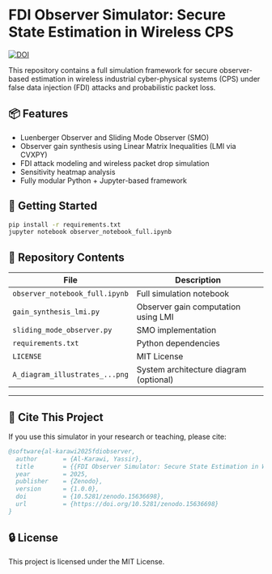 
# FDI Observer Simulator: Secure State Estimation in Wireless CPS

[![DOI](https://zenodo.org/badge/DOI/10.5281/zenodo.15636698.svg)](https://doi.org/10.5281/zenodo.15636698)

This repository contains a full simulation framework for secure observer-based estimation in wireless industrial cyber-physical systems (CPS) under false data injection (FDI) attacks and probabilistic packet loss.

## 📦 Features
- Luenberger Observer and Sliding Mode Observer (SMO)
- Observer gain synthesis using Linear Matrix Inequalities (LMI via CVXPY)
- FDI attack modeling and wireless packet drop simulation
- Sensitivity heatmap analysis
- Fully modular Python + Jupyter-based framework

## 🚀 Getting Started

```bash
pip install -r requirements.txt
jupyter notebook observer_notebook_full.ipynb
```

## 🧪 Repository Contents

| File                           | Description                                      |
|--------------------------------|--------------------------------------------------|
| `observer_notebook_full.ipynb` | Full simulation notebook                         |
| `gain_synthesis_lmi.py`        | Observer gain computation using LMI             |
| `sliding_mode_observer.py`     | SMO implementation                              |
| `requirements.txt`             | Python dependencies                             |
| `LICENSE`                      | MIT License                                      |
| `A_diagram_illustrates_...png` | System architecture diagram (optional)          |

---

## 📄 Cite This Project

If you use this simulator in your research or teaching, please cite:

```bibtex
@software{al-karawi2025fdiobserver,
  author       = {Al-Karawi, Yassir},
  title        = {{FDI Observer Simulator: Secure State Estimation in Wireless CPS}},
  year         = 2025,
  publisher    = {Zenodo},
  version      = {1.0.0},
  doi          = {10.5281/zenodo.15636698},
  url          = {https://doi.org/10.5281/zenodo.15636698}
}
```

## 🔒 License
This project is licensed under the MIT License.

